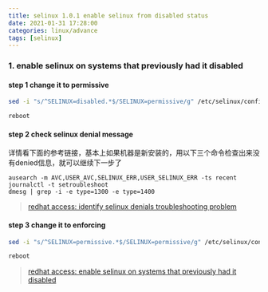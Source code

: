 ```yaml
---
title: selinux 1.0.1 enable selinux from disabled status
date: 2021-01-31 17:28:00
categories: linux/advance
tags: [selinux]
---
```


### 1. enable selinux on systems that previously had it disabled
#### step 1 change it to permissive
``` bash
sed -i "s/^SELINUX=disabled.*$/SELINUX=permissive/g" /etc/selinux/config

reboot
```

#### step 2 check selinux denial message
详情看下面的参考链接，基本上如果机器是新安装的，用以下三个命令检查出来没有denied信息，就可以继续下一步了
```
ausearch -m AVC,USER_AVC,SELINUX_ERR,USER_SELINUX_ERR -ts recent
journalctl -t setroubleshoot
dmesg | grep -i -e type=1300 -e type=1400
```
> [redhat access: identify selinux denials troubleshooting problem](https://access.redhat.com/documentation/en-us/red_hat_enterprise_linux/8/html/using_selinux/troubleshooting-problems-related-to-selinux_using-selinux#identifying-selinux-denials_troubleshooting-problems-related-to-selinux)

#### step 3 change it to enforcing
``` bash
sed -i "s/^SELINUX=permissive.*$/SELINUX=permissive/g" /etc/selinux/config

reboot
```

> [redhat access: enable selinux on systems that previously had it disabled](https://access.redhat.com/documentation/en-us/red_hat_enterprise_linux/8/html/using_selinux/changing-selinux-states-and-modes_using-selinux#enabling-selinux-on-systems-that-previously-had-it-disabled_changing-selinux-states-and-modes)